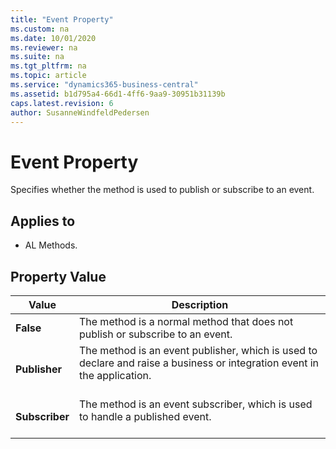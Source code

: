 ```yaml
---
title: "Event Property"
ms.custom: na
ms.date: 10/01/2020
ms.reviewer: na
ms.suite: na
ms.tgt_pltfrm: na
ms.topic: article
ms.service: "dynamics365-business-central"
ms.assetid: b1d795a4-66d1-4ff6-9aa9-30951b31139b
caps.latest.revision: 6
author: SusanneWindfeldPedersen
---
```


 

# Event Property
Specifies whether the method is used to publish or subscribe to an event.  

## Applies to  

-   AL Methods.  

## Property Value  

|Value|Description|  
|-----------|-----------------|  
|**False**|The method is a normal method that does not publish or subscribe to an event.|  
|**Publisher**|The method is an event publisher, which is used to declare and raise a business or integration event in the application.<br /><br /> <!-- For more information, see [Publishing Events](Publishing-Events.md). -->|  
|**Subscriber**|The method is an event subscriber, which is used to handle a published event.<br /><br /> <!-- //NAV  For more information, see [Subscribing to Events](Subscribing-to-Events.md).-->|  
<!--
## Remarks  
 For more information about events, see [Events in Microsoft Dynamics NAV](Events-in-Microsoft-Dynamics-NAV.md).  

## See Also  
 [Raising Events](Raising-Events.md)   
 [AL Method Statements](../devenv-al-method-statements.md)
-->